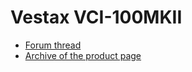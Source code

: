 # Vestax VCI-100MKII

  - [Forum thread](http://www.mixxx.org/forums/viewtopic.php?f=7&t=6038)
  - [Archive of the product
    page](http://web.archive.org/web/20140809134938/http://www.vestax.com/v/products/detail.php?cate_id=118&parent_id=8)
